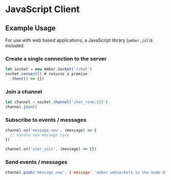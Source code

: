 # JavaScript Client

## Example Usage

For use with web based applications, a JavaScript library \(`amber.js`\) is included.

### Create a single connection to the server

```javascript
let socket = new Amber.Socket('/chat')
socket.connect() # returns a promise
  .then(() => {})
```

### Join a channel

```javascript
let channel = socket.channel('chat_room:123')
channel.join()
```

### Subscribe to events / messages

```javascript
channel.on('message_new', (message) => {
  // handle new message here
})

channel.on('user_join', (message) => {})
```

### Send events / messages

```javascript
channel.push('message_new', { message: 'amber websockets is the bomb diggity!' })
```

